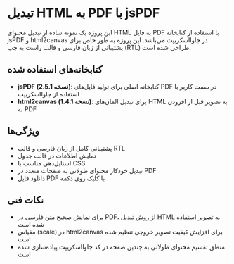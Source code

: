 # تبدیل HTML به PDF با jsPDF

این پروژه یک نمونه ساده از تبدیل محتوای HTML به فایل PDF با استفاده از کتابخانه jsPDF و html2canvas در جاوااسکریپت می‌باشد. این پروژه به طور خاص برای پشتیبانی از زبان فارسی و قالب راست به چپ (RTL) طراحی شده است.

## کتابخانه‌های استفاده شده

- **jsPDF (نسخه 2.5.1)**: کتابخانه اصلی برای تولید فایل‌های PDF در سمت کاربر با استفاده از جاوااسکریپت
- **html2canvas (نسخه 1.4.1)**: برای تبدیل المان‌های HTML به تصویر قبل از افزودن به PDF

## ویژگی‌ها

- پشتیبانی کامل از زبان فارسی و قالب RTL
- نمایش اطلاعات در قالب جدول
- استایل‌دهی مناسب با CSS
- تبدیل خودکار محتوای طولانی به صفحات متعدد در PDF
- دانلود فایل PDF با کلیک روی دکمه



## نکات فنی

- برای نمایش صحیح متن فارسی در PDF، از روش تبدیل HTML به تصویر استفاده شده است
- مقیاس (scale) در html2canvas برای افزایش کیفیت تصویر خروجی تنظیم شده است
- منطق تقسیم محتوای طولانی به چندین صفحه در کد جاوااسکریپت پیاده‌سازی شده است
